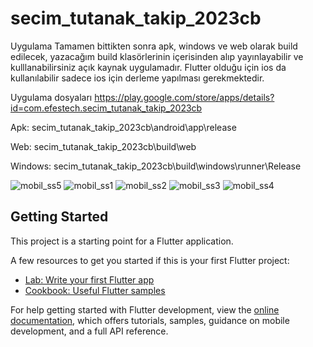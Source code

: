 # secim_tutanak_takip_2023cb

Uygulama Tamamen bittikten sonra apk, windows ve web olarak build edilecek, yazacağım build klasörlerinin içerisinden alıp yayınlayabilir ve kulllanabilirsiniz açık kaynak uygulamadır.
Flutter olduğu için ios da kullanılabilir sadece ios için derleme yapılması gerekmektedir.

Uygulama dosyaları
https://play.google.com/store/apps/details?id=com.efestech.secim_tutanak_takip_2023cb

Apk: 
secim_tutanak_takip_2023cb\android\app\release

Web:
secim_tutanak_takip_2023cb\build\web

Windows:
secim_tutanak_takip_2023cb\build\windows\runner\Release


![mobil_ss5](https://github.com/mrjake34/secim_tutanak_takip_2023cb/assets/121731273/f13ec5eb-3626-4810-b739-457d915e36c6)
![mobil_ss1](https://github.com/mrjake34/secim_tutanak_takip_2023cb/assets/121731273/b1ba5e69-f18e-4eb9-a83e-e44b4802fcb9)
![mobil_ss2](https://github.com/mrjake34/secim_tutanak_takip_2023cb/assets/121731273/c3e72d7a-178e-496c-a65f-f251770a44ab)
![mobil_ss3](https://github.com/mrjake34/secim_tutanak_takip_2023cb/assets/121731273/25a81895-e352-4ad3-a7ec-6a686387f20a)
![mobil_ss4](https://github.com/mrjake34/secim_tutanak_takip_2023cb/assets/121731273/a5a90c58-456b-4675-940a-9d71934d2a7a)


## Getting Started

This project is a starting point for a Flutter application.

A few resources to get you started if this is your first Flutter project:

- [Lab: Write your first Flutter app](https://docs.flutter.dev/get-started/codelab)
- [Cookbook: Useful Flutter samples](https://docs.flutter.dev/cookbook)

For help getting started with Flutter development, view the
[online documentation](https://docs.flutter.dev/), which offers tutorials,
samples, guidance on mobile development, and a full API reference.
